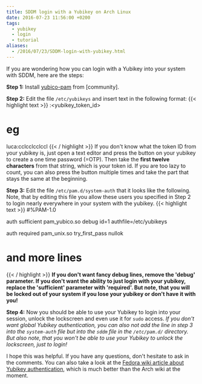 ```yaml
---
title: SDDM login with a Yubikey on Arch Linux
date: 2016-07-23 11:56:00 +0200
tags:
  - yubikey
  - login
  - tutorial
aliases:
  - /2016/07/23/SDDM-login-with-yubikey.html
---
```


If you are wondering how you can login with a Yubikey into your system with SDDM, here are the steps:

**Step 1:**
Install [yubico-pam](https://www.archlinux.org/packages/?name=yubico-pam) from [community].

**Step 2:** Edit the file `/etc/yubikeys` and insert text in the following format:
{{< highlight text >}}
<username>:<yubikey_token_id>
# eg
luca:cclcclcclccl
{{< / highlight >}}
If you don't know what the token ID from your yubikey is, just open a text editor and press the button on your yubikey to create a one time password (=OTP). Then take the **first twelve characters** from that string, which is your token id. If you are too lazy to count, you can also press the button multiple times and take the part that stays the same at the beginning.

**Step 3:** Edit the file `/etc/pam.d/system-auth` that it looks like the following. Note, that by editing this file you allow these users you specified in Step 2 to login nearly everywhere in your system with the yubikey.
{{< highlight text >}}
#%PAM-1.0

auth sufficient pam_yubico.so debug id=1 authfile=/etc/yubikeys

auth required pam_unix.so try_first_pass nullok
# and more lines
{{< / highlight >}}
**If you don't want fancy debug lines, remove the 'debug' parameter.
If you don't want the ability to just login with your yubikey, replace the 'sufficient' parameter with 'required'. But note, that you will be locked out of your system if you lose your yubikey or don't have it with you!**

**Step 4:** Now you should be able to use your Yubikey to login into your session, unlock the lockscreen and even use it for `sudo` access.
*If you don't want global Yubikey authentication, you can also not add the line in step 3 into the `system-auth` file but into the `sddm` file in the `/etc/pam.d/` directory. But also note, that you won't be able to use your Yubikey to unlock the lockscreen, just to login!*

I hope this was helpful. If you have any questions, don't hesitate to ask in the comments.
You can also take a look at the [Fedora wiki article about Yubikey authentication](https://fedoraproject.org/wiki/Using_Yubikeys_with_Fedora), which is much better than the Arch wiki at the moment.
